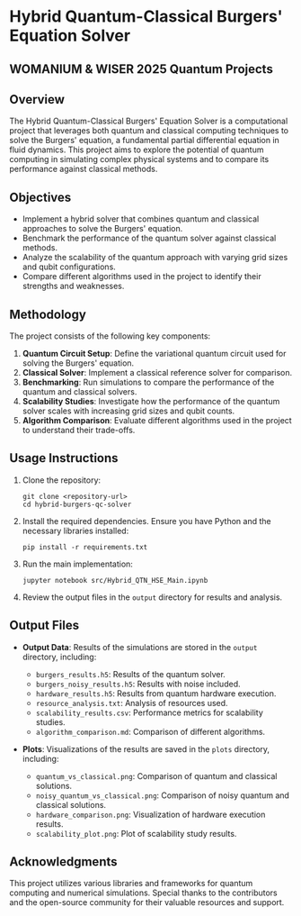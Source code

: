 # Hybrid Quantum-Classical Burgers' Equation Solver
## WOMANIUM & WISER 2025 Quantum Projects


## Overview
The Hybrid Quantum-Classical Burgers' Equation Solver is a computational project that leverages both quantum and classical computing techniques to solve the Burgers' equation, a fundamental partial differential equation in fluid dynamics. This project aims to explore the potential of quantum computing in simulating complex physical systems and to compare its performance against classical methods.

## Objectives
- Implement a hybrid solver that combines quantum and classical approaches to solve the Burgers' equation.
- Benchmark the performance of the quantum solver against classical methods.
- Analyze the scalability of the quantum approach with varying grid sizes and qubit configurations.
- Compare different algorithms used in the project to identify their strengths and weaknesses.

## Methodology
The project consists of the following key components:
1. **Quantum Circuit Setup**: Define the variational quantum circuit used for solving the Burgers' equation.
2. **Classical Solver**: Implement a classical reference solver for comparison.
3. **Benchmarking**: Run simulations to compare the performance of the quantum and classical solvers.
4. **Scalability Studies**: Investigate how the performance of the quantum solver scales with increasing grid sizes and qubit counts.
5. **Algorithm Comparison**: Evaluate different algorithms used in the project to understand their trade-offs.

## Usage Instructions
1. Clone the repository:
   ```
   git clone <repository-url>
   cd hybrid-burgers-qc-solver
   ```
2. Install the required dependencies. Ensure you have Python and the necessary libraries installed:
   ```
   pip install -r requirements.txt
   ```
3. Run the main implementation:
   ```
   jupyter notebook src/Hybrid_QTN_HSE_Main.ipynb
   ```
4. Review the output files in the `output` directory for results and analysis.

## Output Files
- **Output Data**: Results of the simulations are stored in the `output` directory, including:
  - `burgers_results.h5`: Results of the quantum solver.
  - `burgers_noisy_results.h5`: Results with noise included.
  - `hardware_results.h5`: Results from quantum hardware execution.
  - `resource_analysis.txt`: Analysis of resources used.
  - `scalability_results.csv`: Performance metrics for scalability studies.
  - `algorithm_comparison.md`: Comparison of different algorithms.

- **Plots**: Visualizations of the results are saved in the `plots` directory, including:
  - `quantum_vs_classical.png`: Comparison of quantum and classical solutions.
  - `noisy_quantum_vs_classical.png`: Comparison of noisy quantum and classical solutions.
  - `hardware_comparison.png`: Visualization of hardware execution results.
  - `scalability_plot.png`: Plot of scalability study results.

## Acknowledgments
This project utilizes various libraries and frameworks for quantum computing and numerical simulations. Special thanks to the contributors and the open-source community for their valuable resources and support.